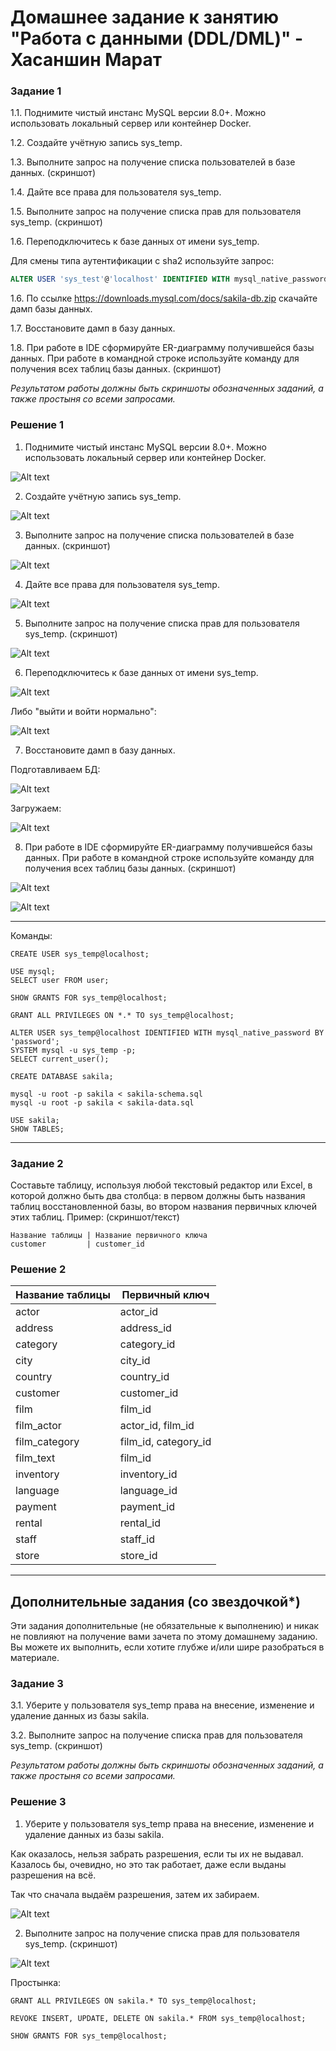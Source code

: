# Домашнее задание к занятию "Работа с данными (DDL/DML)" - Хасаншин Марат


### Задание 1

1.1. Поднимите чистый инстанс MySQL версии 8.0+. Можно использовать локальный сервер или контейнер Docker.

1.2. Создайте учётную запись sys_temp. 

1.3. Выполните запрос на получение списка пользователей в базе данных. (скриншот)

1.4. Дайте все права для пользователя sys_temp. 

1.5. Выполните запрос на получение списка прав для пользователя sys_temp. (скриншот)

1.6. Переподключитесь к базе данных от имени sys_temp.

Для смены типа аутентификации с sha2 используйте запрос: 
```sql
ALTER USER 'sys_test'@'localhost' IDENTIFIED WITH mysql_native_password BY 'password';
```
1.6. По ссылке https://downloads.mysql.com/docs/sakila-db.zip скачайте дамп базы данных.

1.7. Восстановите дамп в базу данных.

1.8. При работе в IDE сформируйте ER-диаграмму получившейся базы данных. При работе в командной строке используйте команду для получения всех таблиц базы данных. (скриншот)

*Результатом работы должны быть скриншоты обозначенных заданий, а также простыня со всеми запросами.*

### Решение 1

1. Поднимите чистый инстанс MySQL версии 8.0+. Можно использовать локальный сервер или контейнер Docker.

![Alt text](1.png)

2. Создайте учётную запись sys_temp.

![Alt text](2.png)

3. Выполните запрос на получение списка пользователей в базе данных. (скриншот)

![Alt text](3.png)

4. Дайте все права для пользователя sys_temp. 

![Alt text](4.png)

5. Выполните запрос на получение списка прав для пользователя sys_temp. (скриншот)

![Alt text](5.png)

6. Переподключитесь к базе данных от имени sys_temp.

![Alt text](6.pngg)

Либо "выйти и войти нормально":

![Alt text](7.png)

7. Восстановите дамп в базу данных.

Подготавливаем БД:

![Alt text](8.png)

Загружаем:

![Alt text](9.png)

8. При работе в IDE сформируйте ER-диаграмму получившейся базы данных. При работе в командной строке используйте команду для получения всех таблиц базы данных. (скриншот)

![Alt text](10.png)

![Alt text](11.png)

---

Команды:

```mysql
CREATE USER sys_temp@localhost;

USE mysql;
SELECT user FROM user;

SHOW GRANTS FOR sys_temp@localhost;

GRANT ALL PRIVILEGES ON *.* TO sys_temp@localhost;

ALTER USER sys_temp@localhost IDENTIFIED WITH mysql_native_password BY 'password';
SYSTEM mysql -u sys_temp -p;
SELECT current_user();

CREATE DATABASE sakila;
```  

```console
mysql -u root -p sakila < sakila-schema.sql
mysql -u root -p sakila < sakila-data.sql 
```

```mysql
USE sakila;
SHOW TABLES;
```

---
### Задание 2

Составьте таблицу, используя любой текстовый редактор или Excel, в которой должно быть два столбца: в первом должны быть названия таблиц восстановленной базы, во втором названия первичных ключей этих таблиц. Пример: (скриншот/текст)
```
Название таблицы | Название первичного ключа
customer         | customer_id
```

### Решение 2

| Название таблицы | Первичный ключ |
| --- | --- |
| actor | actor_id |
| address | address_id |
| category | category_id |
| city | city_id |
| country | country_id |
| customer | customer_id |
| film | film_id |
| film_actor | actor_id, film_id |
| film_category | film_id, category_id |
| film_text | film_id |
| inventory | inventory_id |
| language | language_id |
| payment | payment_id |
| rental | rental_id |
| staff | staff_id |
| store | store_id |

---

## Дополнительные задания (со звездочкой*)

Эти задания дополнительные (не обязательные к выполнению) и никак не повлияют на получение вами зачета по этому домашнему заданию. Вы можете их выполнить, если хотите глубже и/или шире разобраться в материале.

### Задание 3

3.1. Уберите у пользователя sys_temp права на внесение, изменение и удаление данных из базы sakila.

3.2. Выполните запрос на получение списка прав для пользователя sys_temp. (скриншот)

*Результатом работы должны быть скриншоты обозначенных заданий, а также простыня со всеми запросами.*

### Решение 3

1. Уберите у пользователя sys_temp права на внесение, изменение и удаление данных из базы sakila.

Как оказалось, нельзя забрать разрешения, если ты их не выдавал. Казалось бы, очевидно, но это так работает, даже если выданы разрешения на всё.

Так что сначала выдаём разрешения, затем их забираем.

![Alt text](img/12.2.3.1.png)

2. Выполните запрос на получение списка прав для пользователя sys_temp. (скриншот)

![Alt text](img/12.2.3.2.png)

Простынка:

```
GRANT ALL PRIVILEGES ON sakila.* TO sys_temp@localhost;

REVOKE INSERT, UPDATE, DELETE ON sakila.* FROM sys_temp@localhost;

SHOW GRANTS FOR sys_temp@localhost;

```

